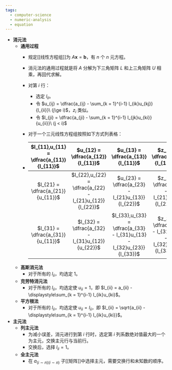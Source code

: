 ```yaml
---
tags:
  - computer-science
  - numeric-analysis
  - equation
---
```

- **消元法**
	- **通用过程**
		- 规定[[线性方程组]]为 $A\boldsymbol x = \boldsymbol b$，有 $n$ 个 $n$ 元方程。
		- 消元法的通用过程就是将 $A$ 分解为下三角矩阵 $L$ 和上三角矩阵 $U$ 相乘，再回代求解。
		- 对第 $i$ 行：
			- 选定 $l_{ii}$。
			- 令 $u_{ij} = \dfrac{a_{ij} - \sum_{k = 1}^{i-1} l_{ik}u_{kj}}{l_{ii}}\ (j\ge i)$，$z_i$ 类似。
			- 令 $l_{ji} = \dfrac{a_{ji} - \sum_{k = 1}^{i-1} l_{jk}u_{ki}}{u_{ii}}\ (j < i)$
		- 对于一个三元线性方程组按照如下方式列表格：

		- | $l_{11},u_{11} = \dfrac{a_{11}}{l_{11}}$ | $u_{12} = \dfrac{a_{12}}{l_{11}}$ | $u_{13} = \dfrac{a_{13}}{l_{11}}$ | $z_1 = \dfrac{b_1}{l_{11}}$ |
		  | :-: | :-: | :-: | :-: |
		  | $l_{21} = \dfrac{a_{21}}{u_{11}}$ | $l_{22},u_{22} = \dfrac{a_{22} - l_{21}u_{12}}{l_{22}}$ | $u_{23} = \dfrac{a_{23} - l_{21}u_{13}}{l_{22}}$ | $z_2 = \dfrac{b_2 - l_{21}z_1}{l_{22}}$ |
		  | $l_{31} = \dfrac{a_{31}}{u_{11}}$ | $l_{32} = \dfrac{a_{32} - l_{31}u_{12}}{u_{22}}$ | $l_{33},u_{33} = \dfrac{a_{33} - l_{31}u_{13} - l_{32}u_{23}}{l_{33}}$ | $z_3 = \dfrac{b_3 - l_{31}z_1 - l_{32}z_2}{l_{33}}$ |
	- **高斯消元法**
		- 对于所有的 $l_{ii}$，均选定 $1$。
	- **克劳特消元法**
		- 对于所有的 $l_{ii}$，均选定使 $u_{ii} = 1$，即 $l_{ii} = a_{ii} - \displaystyle\sum_{k = 1}^{i-1} l_{ik}u_{ki}$。
	- **平方根法**
		- 对于所有的 $l_{ii}$，均选定使 $u_{ii} = l_{ii}$，即 $l_{ii} = \sqrt{a_{ii} - \displaystyle\sum_{k = 1}^{i-1} l_{ik}u_{ki}}$。
- **主元法**
	- **列主元法**
		- 为减小误差，消元进行到第 $i$ 行时，选定第 $i$ 列系数绝对值最大的一个为主元，交换主元行与当前行。
		- 交换后，选择 $l_{ii} = 1$。
	- **全主元法**
		- 在 $a_{(i\sim n)(i \sim n)}$ 子[[矩阵]]中选择主元，需要交换行和未知数的顺序。
